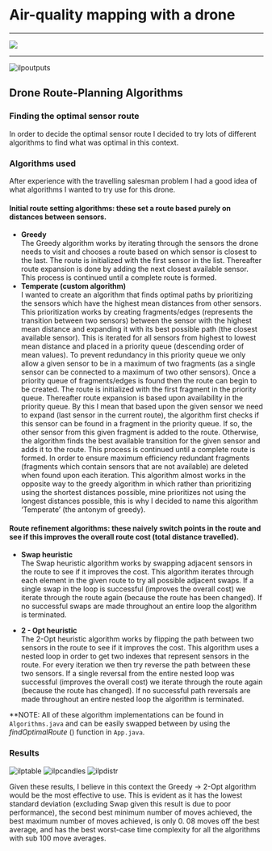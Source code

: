 # Air-quality mapping with a drone

<hr>
<a href="https://github.com/hwixley/Drone-Route-Planner/actions/workflows/maven.yml"><img src="https://github.com/hwixley/Drone-Route-Planner/actions/workflows/maven.yml/badge.svg"></a>
<hr>

![ilpoutputs](https://user-images.githubusercontent.com/57837950/235266850-71680aa6-7507-4368-934f-7e433d8b5e83.png)

## Drone Route-Planning Algorithms

### Finding the optimal sensor route
In order to decide the optimal sensor route I decided to try lots of different algorithms to find what was optimal in this context.

### Algorithms used
After experience with the travelling salesman problem I had a good idea of what algorithms I wanted to try use for this drone.

#### Initial route setting algorithms: these set a route based purely on distances between sensors.

- **Greedy**<br>
    The Greedy algorithm works by iterating through the sensors the drone needs to visit and
    chooses a route based on which sensor is closest to the last.
    The route is initialized with the first sensor in the list. Thereafter route expansion is done by
    adding the next closest available sensor. This process is continued until a complete route is
    formed.
- **Temperate (custom algorithm)**<br>
    I wanted to create an algorithm that finds optimal paths by prioritizing the sensors which
    have the highest mean distances from other sensors. This prioritization works by creating
    fragments/edges (represents the transition between two sensors) between the sensor with
    the highest mean distance and expanding it with its best possible path (the closest available
    sensor). This is iterated for all sensors from highest to lowest mean distance and placed in a
    priority queue (descending order of mean values). To prevent redundancy in this priority
    queue we only allow a given sensor to be in a maximum of two fragments (as a single sensor
    can be connected to a maximum of two other sensors). Once a priority queue of
    fragments/edges is found then the route can begin to be created. The route is initialized with
    the first fragment in the priority queue. Thereafter route expansion is based upon availability
    in the priority queue. By this I mean that based upon the given sensor we need to expand
    (last sensor in the current route), the algorithm first checks if this sensor can be found in a
    fragment in the priority queue. If so, the other sensor from this given fragment is added to
    the route. Otherwise, the algorithm finds the best available transition for the given sensor
    and adds it to the route. This process is continued until a complete route is formed. In order
    to ensure maximum efficiency redundant fragments (fragments which contain sensors that
    are not available) are deleted when found upon each iteration.
    This algorithm almost works in the opposite way to the greedy algorithm in which rather than
    prioritizing using the shortest distances possible, mine prioritizes not using the longest
    distances possible, this is why I decided to name this algorithm ‘Temperate’ (the antonym of
    greedy).

#### Route refinement algorithms: these naively switch points in the route and see if this improves the overall route cost (total distance travelled).

- **Swap heuristic**<br>
    The Swap heuristic algorithm works by swapping adjacent sensors in the route to see if it improves the cost. This algorithm iterates through each element in the given route to try all possible adjacent swaps. If a single swap in the loop is successful (improves the overall cost) we iterate through the route again (because the route has been changed). If no successful swaps are made throughout an entire loop the algorithm is terminated.

- **2 - Opt heuristic**<br>
    The 2-Opt heuristic algorithm works by flipping the path between two sensors in the route to see if it improves the cost. This algorithm uses a nested loop in order to get two indexes that represent sensors in the route. For every iteration we then try reverse the path between these two sensors. If a single reversal from the entire nested loop was successful (improves the overall cost) we iterate through the route again (because the route has changed). If no successful path reversals are made throughout an entire nested loop the algorithm is terminated.

**NOTE: All of these algorithm implementations can be found in `Algorithms.java` and can be easily swapped between by using the _findOptimalRoute_ () function in `App.java`.

### Results
![ilptable](https://user-images.githubusercontent.com/57837950/235266921-09a837bb-2704-4956-b2ba-8d6dd23bcbc1.png)
![ilpcandles](https://user-images.githubusercontent.com/57837950/235266952-e561075c-e3fc-46da-a9f5-aa75ed2fbc4d.png)
![ilpdistr](https://user-images.githubusercontent.com/57837950/235266994-7c668fb1-64ac-4d71-9cf5-128b8d2f26ae.png)

Given these results, I believe in this context the Greedy -> 2-Opt algorithm would be the most
effective to use. This is evident as it has the lowest standard deviation (excluding Swap given this
result is due to poor performance), the second best minimum number of moves achieved, the best
maximum number of moves achieved, is only 0. 08 moves off the best average, and has the best
worst-case time complexity for all the algorithms with sub 100 move averages.
